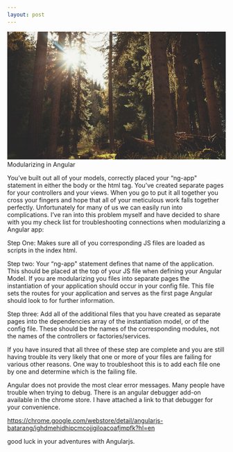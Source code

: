 ```yaml
---
layout: post
---
```

<img src="/images/fulls/02.jpg" class="fit image">
Modularizing in Angular 

You’ve built out all of your models, correctly placed your “ng-app" statement in either the body or the html tag. You’ve created separate pages for your controllers and your views. When you go to put it all together you cross your fingers and hope that all of your meticulous work falls together perfectly. Unfortunately for many of us we can easily run into complications. I’ve ran into this problem myself and have decided to share with you my check list for troubleshooting connections when modularizing a Angular app:

Step One: Makes sure all of you corresponding JS files are loaded as scripts in the index html.

Step two: Your “ng-app" statement defines that name of the application. This should be placed at the top of your JS file when defining your Angular Model. If you are modularizing you files into separate pages the instantiation of your application should occur in your config file. This file sets the routes for your application and serves as the first page Angular should look to for further information. 

Step three: Add all of the additional files that you have created as separate pages into the dependencies array of the instantiation model, or of the config file. These should be the names of the corresponding modules, not the names of the controllers or factories/services.

If you have insured that all three of these step are complete and you are still having trouble its very likely that one or more of your files are failing for various other reasons. One way to troubleshoot this is to add each file one by one and determine which is the failing file. 

Angular does not provide the most clear error messages. Many people have trouble when trying to debug. There is an angular debugger add-on available in the chrome store. I have attached a link to that debugger for your convenience. 

https://chrome.google.com/webstore/detail/angularjs-batarang/ighdmehidhipcmcojjgiloacoafjmpfk?hl=en

good luck in your adventures with Angularjs.